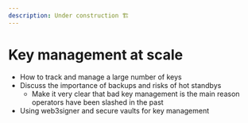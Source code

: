 ```yaml
---
description: Under construction 🏗️
---
```


# Key management at scale

* How to track and manage a large number of keys
* Discuss the importance of backups and risks of hot standbys
  * Make it very clear that bad key management is the main reason operators have been slashed in the past
* Using web3signer and secure vaults for key management

